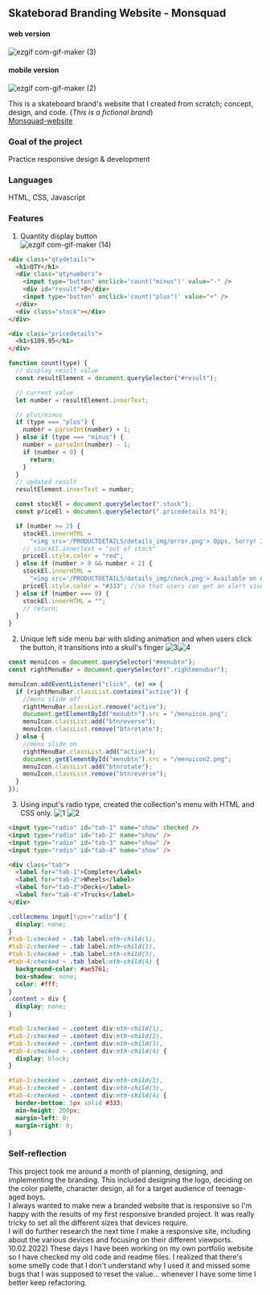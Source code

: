 ## Skateborad Branding Website - Monsquad

#### web version

![ezgif com-gif-maker (3)](https://user-images.githubusercontent.com/94214512/190925200-f849410e-1c37-44a3-a0ad-e4fa60171d97.gif)

#### mobile version

![ezgif com-gif-maker (2)](https://user-images.githubusercontent.com/94214512/190925068-7e821f3a-6a15-4065-b31d-6b8eedab929a.gif)

This is a skateboard brand's website that I created from scratch; concept, design, and code.
(_This is a fictional brand_) <br>[Monsquad-website](https://dashing-sawine-e8332f.netlify.app/)

### Goal of the project

Practice responsive design & development

### Languages

HTML, CSS, Javascript

### Features

1. Quantity display button<br>
   ![ezgif com-gif-maker (14)](https://user-images.githubusercontent.com/94214512/196019192-23fc9b84-f9b3-49d7-bd2a-b936f343f05f.gif)
   <br>

```html
<div class="qtydetails">
  <h1>QTY</h1>
  <div class="qtynumbers">
    <input type="button" onclick='count("minus")' value="-" />
    <div id="result">0</div>
    <input type="button" onclick='count("plus")' value="+" />
  </div>
  <div class="stock"></div>
</div>

<div class="pricedetails">
  <h1>$109.95</h1>
</div>
```

```js
function count(type) {
  // display result value
  const resultElement = document.querySelector("#result");

  // current value
  let number = resultElement.innerText;

  // plus/minus
  if (type === "plus") {
    number = parseInt(number) + 1;
  } else if (type === "minus") {
    number = parseInt(number) - 1;
    if (number < 0) {
      return;
    }
  }
  // updated result
  resultElement.innerText = number;

  const stockEl = document.querySelector(".stock");
  const priceEl = document.querySelector(".pricedetails h1");

  if (number >= 2) {
    stockEl.innerHTML =
      "<img src='/PRODUCTDETAILS/details_img/error.png'> Opps, Sorry! It is out of stock";
    // stockEl.innerText = "out of stock"
    priceEl.style.color = "red";
  } else if (number > 0 && number < 2) {
    stockEl.innerHTML =
      "<img src='/PRODUCTDETAILS/details_img/check.png'> Available on Amazon";
    priceEl.style.color = "#333"; //so that users can get an alert visually
  } else if (number === 0) {
    stockEl.innerHTML = "";
    // return;
  }
}
```

2. Unique left side menu bar with sliding animation and when users click the button, it transitions into a skull's finger ![3](https://user-images.githubusercontent.com/94214512/190931693-0c6a6a4c-8109-451e-85c1-0b07767e7bc4.png)![4](https://user-images.githubusercontent.com/94214512/190931690-5ecb5469-0bf9-47bb-9b21-0b9e668a87b0.png)

```js
const menuIcon = document.querySelector("#menubtn");
const rightMenuBar = document.querySelector(".rightmenubar");

menuIcon.addEventListener("click", (e) => {
  if (rightMenuBar.classList.contains("active")) {
    //menu slide off
    rightMenuBar.classList.remove("active");
    document.getElementById("menubtn").src = "/menuicon.png";
    menuIcon.classList.add("btnreverse");
    menuIcon.classList.remove("btnrotate");
  } else {
    //menu slide on
    rightMenuBar.classList.add("active");
    document.getElementById("menubtn").src = "/menuicon2.png";
    menuIcon.classList.add("btnrotate");
    menuIcon.classList.remove("btnreverse");
  }
});
```

3. Using input's radio type, created the collection's menu with HTML and CSS only.
   ![1](https://user-images.githubusercontent.com/94214512/190931494-8b37e46b-3191-44e9-ae98-12fd7561b9d3.png)
   ![2](https://user-images.githubusercontent.com/94214512/190931496-70ac1e60-dca5-4d5c-aa70-f076e60da59d.png)

```html
<input type="radio" id="tab-1" name="show" checked />
<input type="radio" id="tab-2" name="show" />
<input type="radio" id="tab-3" name="show" />
<input type="radio" id="tab-4" name="show" />

<div class="tab">
  <label for="tab-1">Complete</label>
  <label for="tab-2">Wheels</label>
  <label for="tab-3">Decks</label>
  <label for="tab-4">Trucks</label>
</div>
```

```css
.collecmenu input[type="radio"] {
  display: none;
}
#tab-1:checked ~ .tab label:nth-child(1),
#tab-2:checked ~ .tab label:nth-child(2),
#tab-3:checked ~ .tab label:nth-child(3),
#tab-4:checked ~ .tab label:nth-child(4) {
  background-color: #ae5761;
  box-shadow: none;
  color: #fff;
}
.content > div {
  display: none;
}

#tab-1:checked ~ .content div:nth-child(1),
#tab-2:checked ~ .content div:nth-child(2),
#tab-3:checked ~ .content div:nth-child(3),
#tab-4:checked ~ .content div:nth-child(4) {
  display: block;
}

#tab-2:checked ~ .content div:nth-child(2),
#tab-3:checked ~ .content div:nth-child(3),
#tab-4:checked ~ .content div:nth-child(4) {
  border-bottom: 5px solid #333;
  min-height: 200px;
  margin-left: 0;
  margin-right: 0;
}
```

### Self-reflection

This project took me around a month of planning, designing, and implementing the branding. This included designing the logo, deciding on the color palette, character design, all for a target audience of teenage-aged boys.<br>
I always wanted to make new a branded website that is responsive so I'm happy with the results of my first responsive branded project. It was really tricky to set all the different sizes that devices require. <br> I will do further research the next time I make a responsive site, including about the various devices and focusing on their different viewports.<br>
10.02.2022) These days I have been working on my own portfolio website so I have checked my old code and readme files. I realized that there's some smelly code that I don't understand why I used it and missed some bugs that I was supposed to reset the value... whenever I have some time I better keep refactoring.
